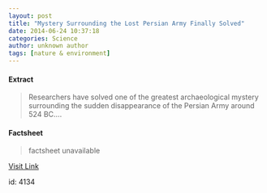 ```yaml
---
layout: post
title: "Mystery Surrounding the Lost Persian Army Finally Solved"
date: 2014-06-24 10:37:18
categories: Science
author: unknown author
tags: [nature & environment]
---
```



#### Extract
>Researchers have solved one of the greatest archaeological mystery surrounding the sudden disappearance of the Persian Army around 524 BC....

#### Factsheet
>factsheet unavailable

[Visit Link](http://www.scienceworldreport.com/articles/15620/20140624/mystery-surrounding-the-lost-persian-army-finally-solved.htm)

id:    4134


